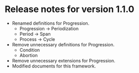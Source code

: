 # Release notes for version 1.1.0

- Renamed definitions for Progression.
  - Progression -> Periodization
  - Period -> Span
  - Process -> Cycle
- Remove unnecessary definitions for Progression.
  - Condition
  - Abortion
- Remove unnecessary extensions for Progression.
- Modified documents for this framework.
